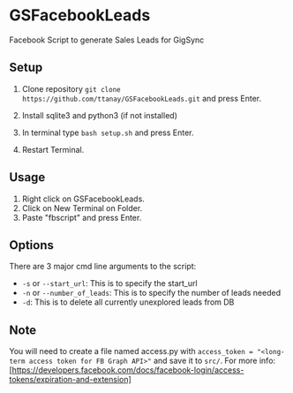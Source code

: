 # GSFacebookLeads
Facebook Script to generate Sales Leads for GigSync

## Setup

1. Clone repository `git clone https://github.com/ttanay/GSFacebookLeads.git` and press Enter.

2. Install sqlite3 and python3 (if not installed)

3. In terminal type `bash setup.sh` and press Enter.

4. Restart Terminal.


## Usage
1. Right click on GSFacebookLeads.
2. Click on New Terminal on Folder.
3. Paste "fbscript" and press Enter.

## Options

There are 3 major cmd line arguments to the script:
* `-s` or `--start_url`: This is to specify the start_url
* `-n` or `--number_of_leads`: This is to specify the number of leads needed
* `-d`: This is to delete all currently unexplored leads from DB

## Note
You will need to create a file named access.py with 
`access_token = "<long-term access token for FB Graph API>"`
and save it to `src/`.
For more info: [https://developers.facebook.com/docs/facebook-login/access-tokens/expiration-and-extension]

